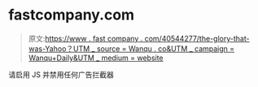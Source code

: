 # fastcompany.com

> 原文:[https://www . fast company . com/40544277/the-glory-that-was-Yahoo？UTM _ source = Wanqu . co&UTM _ campaign = Wanqu+Daily&UTM _ medium = website](https://www.fastcompany.com/40544277/the-glory-that-was-yahoo?utm_source=wanqu.co&utm_campaign=Wanqu+Daily&utm_medium=website)

请启用 JS 并禁用任何广告拦截器